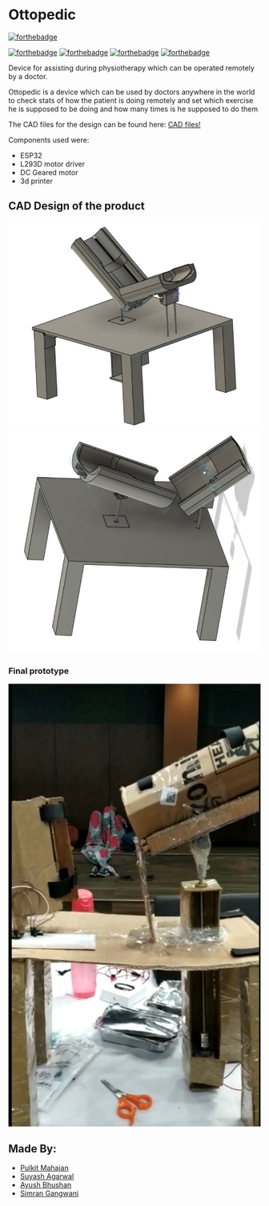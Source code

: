# Ottopedic
[![forthebadge](https://forthebadge.com/images/featured/featured-powered-by-electricity.svg)](https://forthebadge.com)

[![forthebadge](https://forthebadge.com/images/badges/built-with-science.svg)](https://forthebadge.com) [![forthebadge](https://forthebadge.com/images/badges/made-with-python.svg)](https://forthebadge.com)   [![forthebadge](https://forthebadge.com/images/badges/made-with-c.svg)](https://forthebadge.com) [![forthebadge](https://forthebadge.com/images/badges/made-with-javascript.svg)](https://forthebadge.com)

Device for assisting during physiotherapy which can be operated remotely by a doctor.

Ottopedic is a device which can be used by doctors anywhere in the world to check stats of how the patient is doing remotely and set which exercise he is supposed to be doing and how many times is he supposed to do them

The CAD files for the  design can be found here: [CAD files!](https://a360.co/2SYAvSb)

Components used were:
* ESP32
* L293D motor driver
* DC Geared motor
* 3d printer

## CAD Design of the product
![design 1](resources/design1.jpg)
![design 2](resources/design2.jpg)

### Final prototype
![final product](resources/final_product.jpg)

## Made By:
* [Pulkit Mahajan](https://github.com/pulkitmahajan23)
* [Suyash Agarwal](https://github.com/suagar10)
* [Ayush Bhushan](https://github.com/mechieanic)
* [Simran Gangwani](https://github.com/crabsim)

